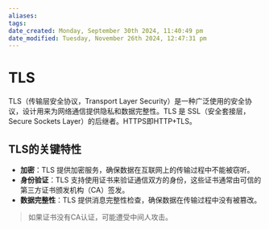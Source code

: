 ```yaml
---
aliases: 
tags: 
date_created: Monday, September 30th 2024, 11:40:49 pm
date_modified: Tuesday, November 26th 2024, 12:47:31 pm
---
```


# TLS

TLS（传输层安全协议，Transport Layer Security）是一种广泛使用的安全协议，设计用来为网络通信提供隐私和数据完整性。TLS 是 SSL（安全套接层，Secure Sockets Layer）的后继者。HTTPS即HTTP+TLS。

## TLS的关键特性

- **加密**：TLS 提供加密服务，确保数据在互联网上的传输过程中不能被窃听。
- **身份验证**：TLS 支持使用证书来验证通信双方的身份，这些证书通常由可信的第三方证书颁发机构（CA）签发。
- **数据完整性**：TLS 提供消息完整性检查，确保数据在传输过程中没有被篡改。

> 如果证书没有CA认证，可能遭受中间人攻击。
